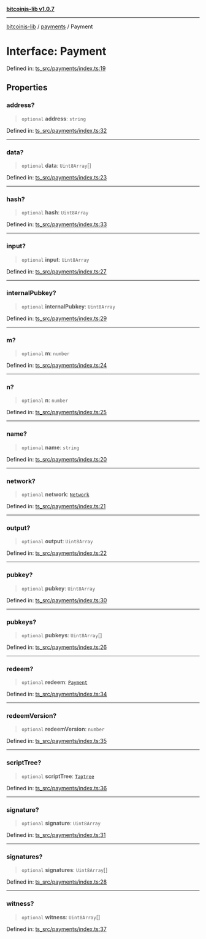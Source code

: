 [**bitcoinjs-lib v1.0.7**](../../../README.md)

***

[bitcoinjs-lib](../../../README.md) / [payments](../README.md) / Payment

# Interface: Payment

Defined in: [ts\_src/payments/index.ts:19](https://github.com/sCrypt-Inc/bitcoinjs-lib/blob/e3b2d1c4c35cd925f8b17063dc9eb0300cab46a2/ts_src/payments/index.ts#L19)

## Properties

### address?

> `optional` **address**: `string`

Defined in: [ts\_src/payments/index.ts:32](https://github.com/sCrypt-Inc/bitcoinjs-lib/blob/e3b2d1c4c35cd925f8b17063dc9eb0300cab46a2/ts_src/payments/index.ts#L32)

***

### data?

> `optional` **data**: `Uint8Array`[]

Defined in: [ts\_src/payments/index.ts:23](https://github.com/sCrypt-Inc/bitcoinjs-lib/blob/e3b2d1c4c35cd925f8b17063dc9eb0300cab46a2/ts_src/payments/index.ts#L23)

***

### hash?

> `optional` **hash**: `Uint8Array`

Defined in: [ts\_src/payments/index.ts:33](https://github.com/sCrypt-Inc/bitcoinjs-lib/blob/e3b2d1c4c35cd925f8b17063dc9eb0300cab46a2/ts_src/payments/index.ts#L33)

***

### input?

> `optional` **input**: `Uint8Array`

Defined in: [ts\_src/payments/index.ts:27](https://github.com/sCrypt-Inc/bitcoinjs-lib/blob/e3b2d1c4c35cd925f8b17063dc9eb0300cab46a2/ts_src/payments/index.ts#L27)

***

### internalPubkey?

> `optional` **internalPubkey**: `Uint8Array`

Defined in: [ts\_src/payments/index.ts:29](https://github.com/sCrypt-Inc/bitcoinjs-lib/blob/e3b2d1c4c35cd925f8b17063dc9eb0300cab46a2/ts_src/payments/index.ts#L29)

***

### m?

> `optional` **m**: `number`

Defined in: [ts\_src/payments/index.ts:24](https://github.com/sCrypt-Inc/bitcoinjs-lib/blob/e3b2d1c4c35cd925f8b17063dc9eb0300cab46a2/ts_src/payments/index.ts#L24)

***

### n?

> `optional` **n**: `number`

Defined in: [ts\_src/payments/index.ts:25](https://github.com/sCrypt-Inc/bitcoinjs-lib/blob/e3b2d1c4c35cd925f8b17063dc9eb0300cab46a2/ts_src/payments/index.ts#L25)

***

### name?

> `optional` **name**: `string`

Defined in: [ts\_src/payments/index.ts:20](https://github.com/sCrypt-Inc/bitcoinjs-lib/blob/e3b2d1c4c35cd925f8b17063dc9eb0300cab46a2/ts_src/payments/index.ts#L20)

***

### network?

> `optional` **network**: [`Network`](../../networks/interfaces/Network.md)

Defined in: [ts\_src/payments/index.ts:21](https://github.com/sCrypt-Inc/bitcoinjs-lib/blob/e3b2d1c4c35cd925f8b17063dc9eb0300cab46a2/ts_src/payments/index.ts#L21)

***

### output?

> `optional` **output**: `Uint8Array`

Defined in: [ts\_src/payments/index.ts:22](https://github.com/sCrypt-Inc/bitcoinjs-lib/blob/e3b2d1c4c35cd925f8b17063dc9eb0300cab46a2/ts_src/payments/index.ts#L22)

***

### pubkey?

> `optional` **pubkey**: `Uint8Array`

Defined in: [ts\_src/payments/index.ts:30](https://github.com/sCrypt-Inc/bitcoinjs-lib/blob/e3b2d1c4c35cd925f8b17063dc9eb0300cab46a2/ts_src/payments/index.ts#L30)

***

### pubkeys?

> `optional` **pubkeys**: `Uint8Array`[]

Defined in: [ts\_src/payments/index.ts:26](https://github.com/sCrypt-Inc/bitcoinjs-lib/blob/e3b2d1c4c35cd925f8b17063dc9eb0300cab46a2/ts_src/payments/index.ts#L26)

***

### redeem?

> `optional` **redeem**: [`Payment`](Payment.md)

Defined in: [ts\_src/payments/index.ts:34](https://github.com/sCrypt-Inc/bitcoinjs-lib/blob/e3b2d1c4c35cd925f8b17063dc9eb0300cab46a2/ts_src/payments/index.ts#L34)

***

### redeemVersion?

> `optional` **redeemVersion**: `number`

Defined in: [ts\_src/payments/index.ts:35](https://github.com/sCrypt-Inc/bitcoinjs-lib/blob/e3b2d1c4c35cd925f8b17063dc9eb0300cab46a2/ts_src/payments/index.ts#L35)

***

### scriptTree?

> `optional` **scriptTree**: [`Taptree`](../../../type-aliases/Taptree.md)

Defined in: [ts\_src/payments/index.ts:36](https://github.com/sCrypt-Inc/bitcoinjs-lib/blob/e3b2d1c4c35cd925f8b17063dc9eb0300cab46a2/ts_src/payments/index.ts#L36)

***

### signature?

> `optional` **signature**: `Uint8Array`

Defined in: [ts\_src/payments/index.ts:31](https://github.com/sCrypt-Inc/bitcoinjs-lib/blob/e3b2d1c4c35cd925f8b17063dc9eb0300cab46a2/ts_src/payments/index.ts#L31)

***

### signatures?

> `optional` **signatures**: `Uint8Array`[]

Defined in: [ts\_src/payments/index.ts:28](https://github.com/sCrypt-Inc/bitcoinjs-lib/blob/e3b2d1c4c35cd925f8b17063dc9eb0300cab46a2/ts_src/payments/index.ts#L28)

***

### witness?

> `optional` **witness**: `Uint8Array`[]

Defined in: [ts\_src/payments/index.ts:37](https://github.com/sCrypt-Inc/bitcoinjs-lib/blob/e3b2d1c4c35cd925f8b17063dc9eb0300cab46a2/ts_src/payments/index.ts#L37)
